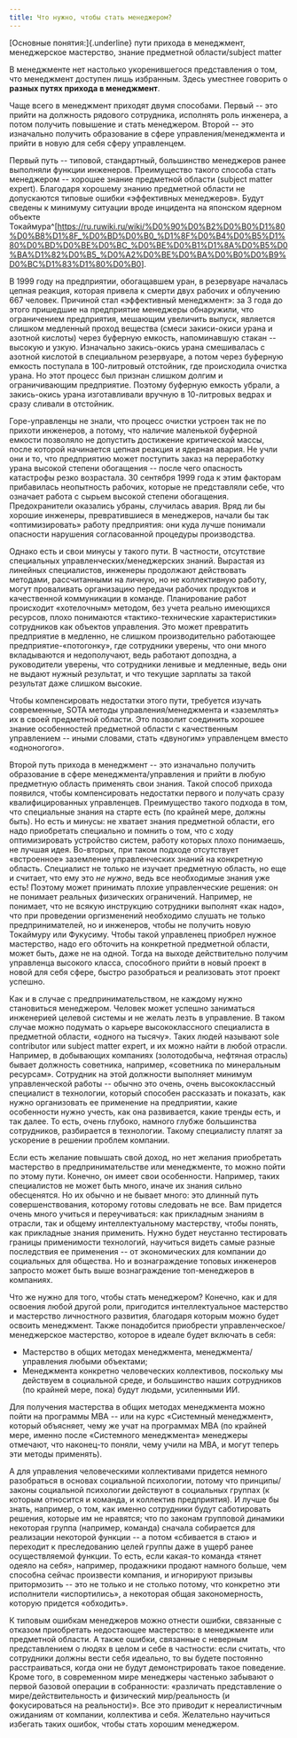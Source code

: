```yaml
---
title: Что нужно, чтобы стать менеджером?
---
```


[Основные понятия:]{.underline} пути прихода в менеджмент, менеджерское
мастерство, знание предметной области/subject matter

В менеджменте нет настолько укоренившегося представления о том, что
менеджмент доступен лишь избранным. Здесь уместнее говорить о **разных
путях прихода в менеджмент**.

Чаще всего в менеджмент приходят двумя способами. Первый -- это прийти
на должность рядового сотрудника, исполнять роль инженера, а потом
получить повышение и стать менеджером. Второй -- это изначально получить
образование в сфере управления/менеджмента и прийти в новую для себя
сферу управленцем.

Первый путь -- типовой, стандартный, большинство менеджеров ранее
выполняли функции инженеров. Преимущество такого способа стать
менеджером -- хорошее знание предметной области (subject matter expert).
Благодаря хорошему знанию предметной области не допускаются типовые
ошибки «эффективных менеджеров». Будут сведены к минимуму ситуации вроде
инцидента на японском ядерном объекте
Токаймура^[<https://ru.ruwiki.ru/wiki/%D0%90%D0%B2%D0%B0%D1%80%D0%B8%D1%8F_%D0%BD%D0%B0_%D1%8F%D0%B4%D0%B5%D1%80%D0%BD%D0%BE%D0%BC_%D0%BE%D0%B1%D1%8A%D0%B5%D0%BA%D1%82%D0%B5_%D0%A2%D0%BE%D0%BA%D0%B0%D0%B9%D0%BC%D1%83%D1%80%D0%B0>].

В 1999 году на предприятии, обогащавшем уран, в резервуаре началась
цепная реакция, которая привела к смерти двух рабочих и облучению 667
человек. Причиной стал «эффективный менеджмент»: за 3 года до этого
пришедшие на предприятие менеджеры обнаружили, что ограничением
предприятия, мешающим увеличить выпуск, является слишком медленный
проход вещества (смеси закиси-окиси урана и азотной кислоты) через
буферную емкость, напоминавшую стакан -- высокую и узкую. Изначально
закись-окись урана смешивалась с азотной кислотой в специальном
резервуаре, а потом через буферную емкость поступала в 100-литровый
отстойник, где происходила очистка урана. Но этот процесс был признан
слишком долгим и ограничивающим предприятие. Поэтому буферную емкость
убрали, а закись-окись урана изготавливали вручную в 10-литровых ведрах
и сразу сливали в отстойник.

Горе-управленцы не знали, что процесс очистки устроен так не по прихоти
инженеров, а потому, что наличие маленькой буферной емкости позволяло не
допустить достижение критической массы, после которой начинается цепная
реакция и ядерная авария. Не учли они и то, что предприятию может
поступить заказ на переработку урана высокой степени обогащения -- после
чего опасность катастрофы резко возрастала. 30 сентября 1999 года к этим
факторам прибавилась неопытность рабочих, которые не представляли себе,
что означает работа с сырьем высокой степени обогащения. Предохранители
оказались убраны, случилась авария. Вряд ли бы хорошие инженеры,
превратившиеся в менеджеров, начали бы так «оптимизировать» работу
предприятия: они куда лучше понимали опасности нарушения согласованной
процедуры производства.

Однако есть и свои минусы у такого пути. В частности, отсутствие
специальных управленческих/менеджерских знаний. Вырастая из линейных
специалистов, инженеры продолжают действовать методами, рассчитанными на
личную, но не коллективную работу, могут проваливать организацию
передачи рабочих продуктов и качественной коммуникации в команде.
Планирование работ происходит «хотелочным» методом, без учета реально
имеющихся ресурсов, плохо понимаются «тактико-технические
характеристики» сотрудников как объектов управления. Это может
превратить предприятие в медленно, не слишком производительно работающее
предприятие-«потогонку», где сотрудники уверены, что они много
вкладываются и недополучают, ведь работают допоздна, а руководители
уверены, что сотрудники ленивые и медленные, ведь они не выдают нужный
результат, и что текущие зарплаты за такой результат даже слишком
высокие.

Чтобы компенсировать недостатки этого пути, требуется изучать
современные, SOTA методы управления/менеджмента и «заземлять» их в своей
предметной области. Это позволит соединить хорошее знание особенностей
предметной области с качественным управлением -- иными словами, стать
«двуногим» управленцем вместо «одноногого».

Второй путь прихода в менеджмент -- это изначально получить образование
в сфере менеджмента/управления и прийти в любую предметную область
применять свои знания. Такой способ прихода появился, чтобы
компенсировать недостатки первого и получать сразу квалифицированных
управленцев. Преимущество такого подхода в том, что специальные знания
на старте есть (по крайней мере, должны быть). Но есть и минусы: не
хватает знания предметной области, его надо приобретать специально и
помнить о том, что с ходу оптимизировать устройство систем, работу
которых плохо понимаешь, не лучшая идея. Во-вторых, при таком подходе
отсутствует «встроенное» заземление управленческих знаний на конкретную
область. Специалист не только не изучает предметную область, но еще и
считает, что ему это *не нужно*, ведь все необходимые знания уже есть!
Поэтому может принимать плохие управленческие решения: он не понимает
реальных физических ограничений. Например, не понимает, что не всякую
инструкцию сотрудники выполнят «как надо», что при проведении
оргизменений необходимо слушать не только предпринимателей, но и
инженеров, чтобы не получить новую Токаймуру или Фукусиму. Чтобы такой
управленец приобрел нужное мастерство, надо его обточить на конкретной
предметной области, может быть, даже не на одной. Тогда на выходе
действительно получим управленца высокого класса, способного прийти в
новый проект в новой для себя сфере, быстро разобраться и реализовать
этот проект успешно.

Как и в случае с предпринимательством, не каждому нужно становиться
менеджером. Человек может успешно заниматься инженерией целевой системы
и не желать лезть в управление. В таком случае можно подумать о карьере
высококлассного специалиста в предметной области, «одного на тысячу».
Таких людей называют sole contributor или subject matter expert, и их
можно найти в любой отрасли. Например, в добывающих компаниях
(золотодобыча, нефтяная отрасль) бывает должность советника, например,
«советника по минеральным ресурсам». Сотрудник на этой должности
выполняет минимум управленческой работы -- обычно это очень, очень
высококлассный специалист в технологии, который способен рассказать и
показать, как нужно организовать ее применение на предприятии, какие
особенности нужно учесть, как она развивается, какие тренды есть, и так
далее. То есть, очень глубоко, намного глубже большинства сотрудников,
разбирается в технологии. Такому специалисту платят за ускорение в
решении проблем компании.

Если есть желание повышать свой доход, но нет желания приобретать
мастерство в предпринимательстве или менеджменте, то можно пойти по
этому пути. Конечно, он имеет свои особенности. Например, таких
специалистов не может быть много, иначе их знания сильно обесценятся. Но
их обычно и не бывает много: это длинный путь совершенствования,
которому готовы следовать не все. Вам придется очень много учиться и
переучиваться: как прикладным знаниям в отрасли, так и общему
интеллектуальному мастерству, чтобы понять, как прикладные знания
применить. Нужно будет неустанно тестировать границы применимости
технологий, научиться видеть самые разные последствия ее применения --
от экономических для компании до социальных для общества. Но и
вознаграждение топовых инженеров запросто может быть выше вознаграждение
топ-менеджеров в компаниях.

Что же нужно для того, чтобы стать менеджером? Конечно, как и для
освоения любой другой роли, пригодится интеллектуальное мастерство и
мастерство личностного развития, благодаря которым можно будет освоить
менеджмент. Также понадобится приобрести управленческое/менеджерское
мастерство, которое в идеале будет включать в себя:

-   Мастерство в общих методах менеджмента, менеджмента/управления
    любыми объектами;
-   Менеджмента конкретно человеческих коллективов, поскольку мы
    действуем в социальной среде, и большинство наших сотрудников (по
    крайней мере, пока) будут людьми, усиленными ИИ.

Для получения мастерства в общих методах менеджмента можно пойти на
программы MBA -- или на курс «Системный менеджмент», который объясняет,
чему же учат на программах MBA (по крайней мере, именно после
«Системного менеджмента» менеджеры отмечают, что наконец-то поняли, чему
учили на MBA, и могут теперь эти методы применять).

А для управления человеческими коллективами придется немного разобраться
в основах социальной психологии, потому что принципы/законы социальной
психологии действуют в социальных группах (к которым относится и
команда, и коллектив предприятия). И лучше бы знать, например, о том,
как именно сотрудники будут саботировать решения, которые им не
нравятся; что по законам групповой динамики некоторая группа (например,
команда) сначала собирается для реализации некоторой функции -- а потом
«сбивается в стаю» и переходит к преследованию целей группы даже в ущерб
ранее осуществляемой функции. То есть, если какая-то команда «тянет
одеяло на себя», например, продажники продают намного больше, чем
способна сейчас произвести компания, и игнорируют призывы притормозить
-- это не только и не столько потому, что конкретно эти исполнители
«испортились», а некоторая общая закономерность, которую придется
«обходить».

К типовым ошибкам менеджеров можно отнести ошибки, связанные с отказом
приобретать недостающее мастерство: в менеджменте или предметной
области. А также ошибки, связанные с неверным представлением о людях в
целом и себе в частности: если считать, что сотрудники должны вести себя
идеально, то вы будете постоянно расстраиваться, когда они не будут
демонстрировать такое поведение. Кроме того, в современном мире
менеджеры частенько забывают о первой базовой операции в собранности:
«различать представление о мире/действительность и физический
мир/реальность (и фокусироваться на реальности)». Все это приводит к
нереалистичным ожиданиям от компании, коллектива и себя. Желательно
научиться избегать таких ошибок, чтобы стать хорошим менеджером.
